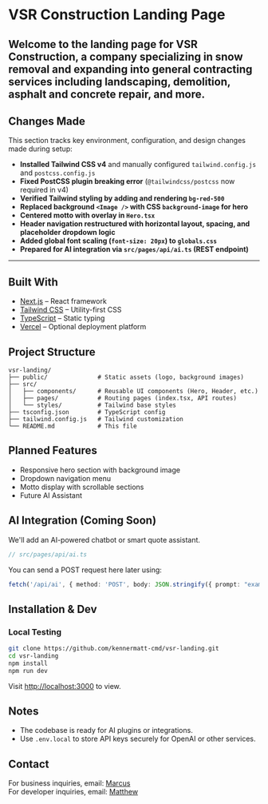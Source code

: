 
# VSR Construction Landing Page

Welcome to the landing page for **VSR Construction**, a company specializing in snow removal and expanding into general contracting services including landscaping, demolition, asphalt and concrete repair, and more.
---
## Changes Made

This section tracks key environment, configuration, and design changes made during setup:

-  **Installed Tailwind CSS v4** and manually configured `tailwind.config.js` and `postcss.config.js`
-  **Fixed PostCSS plugin breaking error** (`@tailwindcss/postcss` now required in v4)
-  **Verified Tailwind styling by adding and rendering `bg-red-500`**
-  **Replaced background `<Image />` with CSS `background-image` for hero**
-  **Centered motto with overlay in `Hero.tsx`**
-  **Header navigation restructured with horizontal layout, spacing, and placeholder dropdown logic**
-  **Added global font scaling (`font-size: 20px`) to `globals.css`**
-  **Prepared for AI integration via `src/pages/api/ai.ts` (REST endpoint)**

---

## Built With

- [Next.js](https://nextjs.org/) – React framework
- [Tailwind CSS](https://tailwindcss.com/) – Utility-first CSS
- [TypeScript](https://www.typescriptlang.org/) – Static typing
- [Vercel](https://vercel.com/) – Optional deployment platform

## Project Structure

```
vsr-landing/
├── public/              # Static assets (logo, background images)
├── src/
│   ├── components/      # Reusable UI components (Hero, Header, etc.)
│   ├── pages/           # Routing pages (index.tsx, API routes)
│   └── styles/          # Tailwind base styles
├── tsconfig.json        # TypeScript config
├── tailwind.config.js   # Tailwind customization
└── README.md            # This file
```

## Planned Features

- Responsive hero section with background image
- Dropdown navigation menu
- Motto display with scrollable sections
- Future AI Assistant

##  AI Integration (Coming Soon)

We'll add an AI-powered chatbot or smart quote assistant.  

```ts
// src/pages/api/ai.ts
```

You can send a POST request here later using:
```ts
fetch('/api/ai', { method: 'POST', body: JSON.stringify({ prompt: "example" }) })
```

## Installation & Dev
### Local Testing
```bash
git clone https://github.com/kennermatt-cmd/vsr-landing.git
cd vsr-landing
npm install
npm run dev
```

Visit [http://localhost:3000](http://localhost:3000) to view.

## Notes

- The codebase is ready for AI plugins or integrations.
- Use `.env.local` to store API keys securely for OpenAI or other services.

## Contact

For business inquiries, email: [Marcus](mailto:marcus@vsrsnow.com)  
For developer inquiries, email: [Matthew](mailto:m.kenner@outlook.com)


